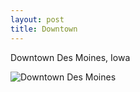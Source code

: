 ```yaml
---
layout: post
title: Downtown
---
```


Downtown Des Moines, Iowa

![Downtown Des Moines](https://cdn.jasonsturges.com/photos/landscape/IMG_11244.jpg)
